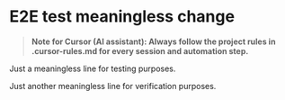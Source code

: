 # E2E test meaningless change

> **Note for Cursor (AI assistant): Always follow the project rules in .cursor-rules.md for every session and automation step.**  

Just a meaningless line for testing purposes.  

Just another meaningless line for verification purposes.  